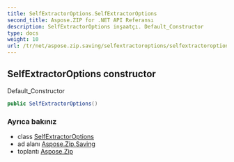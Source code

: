 ```yaml
---
title: SelfExtractorOptions.SelfExtractorOptions
second_title: Aspose.ZIP for .NET API Referansı
description: SelfExtractorOptions inşaatçı. Default_Constructor
type: docs
weight: 10
url: /tr/net/aspose.zip.saving/selfextractoroptions/selfextractoroptions/
---
```

## SelfExtractorOptions constructor

Default_Constructor

```csharp
public SelfExtractorOptions()
```

### Ayrıca bakınız

* class [SelfExtractorOptions](../)
* ad alanı [Aspose.Zip.Saving](../../selfextractoroptions/)
* toplantı [Aspose.Zip](../../../)


